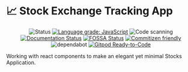# :chart_with_upwards_trend: Stock Exchange Tracking App

<div align="center">

![Status](https://img.shields.io/badge/Status-developing-brightgree) [![Language grade: JavaScript](https://img.shields.io/lgtm/grade/javascript/g/HospitalRun/hospitalrun-frontend.svg?logo=lgtm&logoWidth=18)](https://lgtm.com/projects/g/HospitalRun/hospitalrun-frontend/context:javascript) ![Code scanning](https://github.com/HospitalRun/hospitalrun-frontend/workflows/Code%20scanning/badge.svg?branch=master) [![Documentation Status](https://readthedocs.org/projects/hospitalrun-frontend/badge/?version=latest)](https://hospitalrun-frontend.readthedocs.io)
[![FOSSA Status](https://app.fossa.io/api/projects/git%2Bgithub.com%2FHospitalRun%2Fhospitalrun-frontend.svg?type=shield)](https://app.fossa.io/projects/git%2Bgithub.com%2FHospitalRun%2Fhospitalrun-frontend?ref=badge_large) [![Commitizen friendly](https://img.shields.io/badge/commitizen-friendly-brightgreen.svg)](http://commitizen.github.io/cz-cli/)
![dependabot](https://api.dependabot.com/badges/status?host=github&repo=HospitalRun/hospitalrun-frontend) 
[![Gitpod Ready-to-Code](https://img.shields.io/badge/Gitpod-ready--to--code-blue?logo=gitpod)](https://gitpod.io/#https://github.com/kshitijzutshi/React-Apps-2020/tree/main/stock-market-app)

</div>

Working with react components to make an elegant yet minimal Stocks Application.
